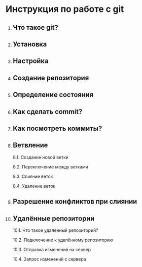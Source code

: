 # Инструкция по работе с git

1. ## Что такое git?

2. ## Установка

3. ## Настройка

4. ## Создание репозитория

5. ## Определение состояния

6. ## Как сделать commit?

7. ## Как посмотреть коммиты?

8. ## Ветвление
    8.1. Создание новой ветки

    8.2. Переключение между ветками

    8.3. Слияние веток

    8.4. Удаление веток

9. ## Разрешение конфликтов при слиянии

10. ## Удалённые репозитории

    10.1. Что такое удалённый репозиторий?

    10.2. Подключение к удалённому репозиторию

    10.3. Отправка изменений на сервер
    
    10.4. Запрос изменений с сервера
